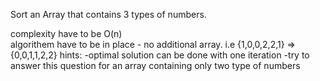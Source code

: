 
Sort an Array that contains 3 types of numbers.

complexity have to be O(n)  
algorithem have to be in place - no additional array.
i.e {1,0,0,2,2,1} => {0,0,1,1,2,2}
hints:
-optimal solution can be done with one iteration
-try to answer this question for an array containing only two type of numbers

